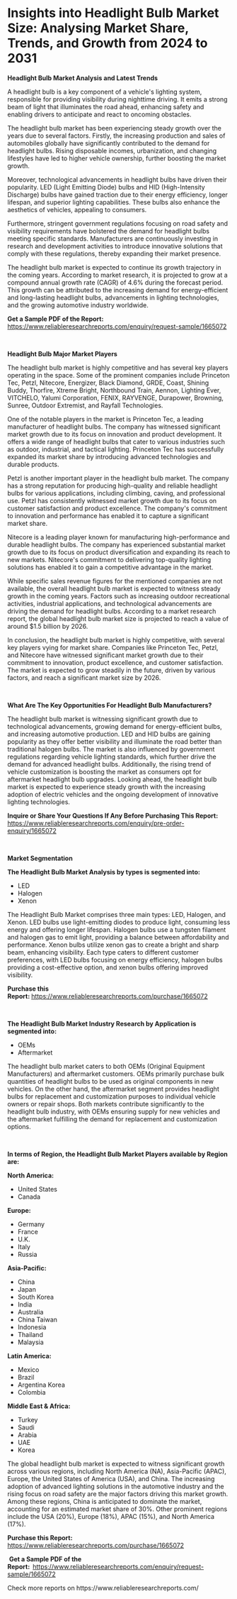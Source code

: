 <p><h1>Insights into Headlight Bulb Market Size: Analysing Market Share, Trends, and Growth from 2024 to 2031</h1></p><p><strong>Headlight Bulb Market Analysis and Latest Trends</strong></p>
<p><p>A headlight bulb is a key component of a vehicle's lighting system, responsible for providing visibility during nighttime driving. It emits a strong beam of light that illuminates the road ahead, enhancing safety and enabling drivers to anticipate and react to oncoming obstacles.</p><p>The headlight bulb market has been experiencing steady growth over the years due to several factors. Firstly, the increasing production and sales of automobiles globally have significantly contributed to the demand for headlight bulbs. Rising disposable incomes, urbanization, and changing lifestyles have led to higher vehicle ownership, further boosting the market growth.</p><p>Moreover, technological advancements in headlight bulbs have driven their popularity. LED (Light Emitting Diode) bulbs and HID (High-Intensity Discharge) bulbs have gained traction due to their energy efficiency, longer lifespan, and superior lighting capabilities. These bulbs also enhance the aesthetics of vehicles, appealing to consumers.</p><p>Furthermore, stringent government regulations focusing on road safety and visibility requirements have bolstered the demand for headlight bulbs meeting specific standards. Manufacturers are continuously investing in research and development activities to introduce innovative solutions that comply with these regulations, thereby expanding their market presence.</p><p>The headlight bulb market is expected to continue its growth trajectory in the coming years. According to market research, it is projected to grow at a compound annual growth rate (CAGR) of 4.6% during the forecast period. This growth can be attributed to the increasing demand for energy-efficient and long-lasting headlight bulbs, advancements in lighting technologies, and the growing automotive industry worldwide.</p></p>
<p><strong>Get a Sample PDF of the Report:&nbsp;</strong> <a href="https://www.reliableresearchreports.com/enquiry/request-sample/1665072">https://www.reliableresearchreports.com/enquiry/request-sample/1665072</a></p>
<p>&nbsp;</p>
<p><strong>Headlight Bulb Major Market Players</strong></p>
<p><p>The headlight bulb market is highly competitive and has several key players operating in the space. Some of the prominent companies include Princeton Tec, Petzl, Nitecore, Energizer, Black Diamond, GRDE, Coast, Shining Buddy, Thorfire, Xtreme Bright, Northbound Train, Aennon, Lighting Ever, VITCHELO, Yalumi Corporation, FENIX, RAYVENGE, Durapower, Browning, Sunree, Outdoor Extremist, and Rayfall Technologies.</p><p>One of the notable players in the market is Princeton Tec, a leading manufacturer of headlight bulbs. The company has witnessed significant market growth due to its focus on innovation and product development. It offers a wide range of headlight bulbs that cater to various industries such as outdoor, industrial, and tactical lighting. Princeton Tec has successfully expanded its market share by introducing advanced technologies and durable products.</p><p>Petzl is another important player in the headlight bulb market. The company has a strong reputation for producing high-quality and reliable headlight bulbs for various applications, including climbing, caving, and professional use. Petzl has consistently witnessed market growth due to its focus on customer satisfaction and product excellence. The company's commitment to innovation and performance has enabled it to capture a significant market share.</p><p>Nitecore is a leading player known for manufacturing high-performance and durable headlight bulbs. The company has experienced substantial market growth due to its focus on product diversification and expanding its reach to new markets. Nitecore's commitment to delivering top-quality lighting solutions has enabled it to gain a competitive advantage in the market.</p><p>While specific sales revenue figures for the mentioned companies are not available, the overall headlight bulb market is expected to witness steady growth in the coming years. Factors such as increasing outdoor recreational activities, industrial applications, and technological advancements are driving the demand for headlight bulbs. According to a market research report, the global headlight bulb market size is projected to reach a value of around $1.5 billion by 2026.</p><p>In conclusion, the headlight bulb market is highly competitive, with several key players vying for market share. Companies like Princeton Tec, Petzl, and Nitecore have witnessed significant market growth due to their commitment to innovation, product excellence, and customer satisfaction. The market is expected to grow steadily in the future, driven by various factors, and reach a significant market size by 2026.</p></p>
<p>&nbsp;</p>
<p><strong>What Are The Key Opportunities For Headlight Bulb Manufacturers?</strong></p>
<p><p>The headlight bulb market is witnessing significant growth due to technological advancements, growing demand for energy-efficient bulbs, and increasing automotive production. LED and HID bulbs are gaining popularity as they offer better visibility and illuminate the road better than traditional halogen bulbs. The market is also influenced by government regulations regarding vehicle lighting standards, which further drive the demand for advanced headlight bulbs. Additionally, the rising trend of vehicle customization is boosting the market as consumers opt for aftermarket headlight bulb upgrades. Looking ahead, the headlight bulb market is expected to experience steady growth with the increasing adoption of electric vehicles and the ongoing development of innovative lighting technologies.</p></p>
<p><strong>Inquire or Share Your Questions If Any Before Purchasing This Report:</strong> <a href="https://www.reliableresearchreports.com/enquiry/pre-order-enquiry/1665072">https://www.reliableresearchreports.com/enquiry/pre-order-enquiry/1665072</a></p>
<p>&nbsp;</p>
<p><strong>Market Segmentation</strong></p>
<p><strong>The Headlight Bulb Market Analysis by types is segmented into:</strong></p>
<p><ul><li>LED</li><li>Halogen</li><li>Xenon</li></ul></p>
<p><p>The Headlight Bulb Market comprises three main types: LED, Halogen, and Xenon. LED bulbs use light-emitting diodes to produce light, consuming less energy and offering longer lifespan. Halogen bulbs use a tungsten filament and halogen gas to emit light, providing a balance between affordability and performance. Xenon bulbs utilize xenon gas to create a bright and sharp beam, enhancing visibility. Each type caters to different customer preferences, with LED bulbs focusing on energy efficiency, halogen bulbs providing a cost-effective option, and xenon bulbs offering improved visibility.</p></p>
<p><strong>Purchase this Report:&nbsp;</strong><a href="https://www.reliableresearchreports.com/purchase/1665072">https://www.reliableresearchreports.com/purchase/1665072</a></p>
<p>&nbsp;</p>
<p><strong>The Headlight Bulb Market Industry Research by Application is segmented into:</strong></p>
<p><ul><li>OEMs</li><li>Aftermarket</li></ul></p>
<p><p>The headlight bulb market caters to both OEMs (Original Equipment Manufacturers) and aftermarket customers. OEMs primarily purchase bulk quantities of headlight bulbs to be used as original components in new vehicles. On the other hand, the aftermarket segment provides headlight bulbs for replacement and customization purposes to individual vehicle owners or repair shops. Both markets contribute significantly to the headlight bulb industry, with OEMs ensuring supply for new vehicles and the aftermarket fulfilling the demand for replacement and customization options.</p></p>
<p>&nbsp;</p>
<p><strong>In terms of Region, the Headlight Bulb Market Players available by Region are:</strong></p>
<p>
    <p> <strong> North America: </strong>
        <ul>
            <li>United States</li>
            <li>Canada</li>
        </ul>
        </p> 
    <p> <strong> Europe: </strong>
        <ul>
            <li>Germany</li>
            <li>France</li>
            <li>U.K.</li>
            <li>Italy</li>
            <li>Russia</li>
        </ul>
        </p> 
    <p> <strong> Asia-Pacific: </strong>
        <ul>
            <li>China</li>
            <li>Japan</li>
            <li>South Korea</li>
            <li>India</li>
            <li>Australia</li>
            <li>China Taiwan</li>
            <li>Indonesia</li>
            <li>Thailand</li>
            <li>Malaysia</li>
        </ul>
        </p> 
    <p> <strong> Latin America: </strong>
        <ul>
            <li>Mexico</li>
            <li>Brazil</li>
            <li>Argentina Korea</li>
            <li>Colombia</li>
        </ul>
        </p> 
    <p> <strong> Middle East & Africa: </strong>
        <ul>
            <li>Turkey</li>
            <li>Saudi</li>
            <li>Arabia</li>
            <li>UAE</li>
            <li>Korea</li>
        </ul>
    </p>
    </p>
<p><p>The global headlight bulb market is expected to witness significant growth across various regions, including North America (NA), Asia-Pacific (APAC), Europe, the United States of America (USA), and China. The increasing adoption of advanced lighting solutions in the automotive industry and the rising focus on road safety are the major factors driving this market growth. Among these regions, China is anticipated to dominate the market, accounting for an estimated market share of 30%. Other prominent regions include the USA (20%), Europe (18%), APAC (15%), and North America (17%).</p></p>
<p><strong>Purchase this Report: </strong><a href="https://www.reliableresearchreports.com/purchase/1665072">https://www.reliableresearchreports.com/purchase/1665072</a></p>
<p>&nbsp;<strong>Get a Sample PDF of the Report:&nbsp;&nbsp;</strong><a href="https://www.reliableresearchreports.com/enquiry/request-sample/1665072">https://www.reliableresearchreports.com/enquiry/request-sample/1665072</a></p>
<p><strong></strong></p>
<p>Check more reports on https://www.reliableresearchreports.com/</p>